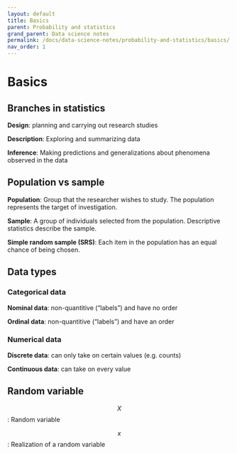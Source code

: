 ```yaml
---
layout: default
title: Basics
parent: Probability and statistics
grand_parent: Data science notes
permalink: /docs/data-science-notes/probability-and-statistics/basics/
nav_order: 1
---
```


# Basics

## Branches in statistics

**Design**: planning and carrying out research studies

**Description**: Exploring and summarizing data

**Inference**: Making predictions and generalizations about phenomena observed in the data

## Population vs sample

**Population**: Group that the researcher wishes to study. The population represents the target of investigation.

**Sample**: A group of individuals selected from the population. Descriptive statistics describe the sample.

**Simple random sample (SRS)**: Each item in the population has an equal chance of being chosen.

## Data types

### Categorical data

**Nominal data**: non-quantitive (“labels”) and have no order

**Ordinal data**: non-quantitive (“labels”) and have an order

### Numerical data

**Discrete data**: can only take on certain values (e.g. counts)

**Continuous data**: can take on every value

## Random variable

$$X$$: Random variable

$$x$$: Realization of a random variable


